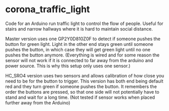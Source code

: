 # corona_traffic_light
Code for an Arduino run traffic light to control the flow of people. Useful for stairs and narrow hallways where it is hard to maintain social distance.




Master version uses one GP2Y0D810Z0F to detect if someone pushes the button for green light. Light in the other end stays green until someone pushes the button, in which case they will get green light until no one pushes the button anymore. 
(Everything is wired and for some reason the sensor will not work if it is connected to far away from the arduino and power source. This is why this setup only uses one sensor.)


HC_SRO4 version uses two sensors and allows calibration of how close you need to be for the button to trigger. This version has both end being default red and they turn green if someone pushes the button. It remembers the order the buttons are pressed, so that one side will not potentially have to stand and wait for a long time.
(Not tested if sensor works when placed further away from the Arduino)
